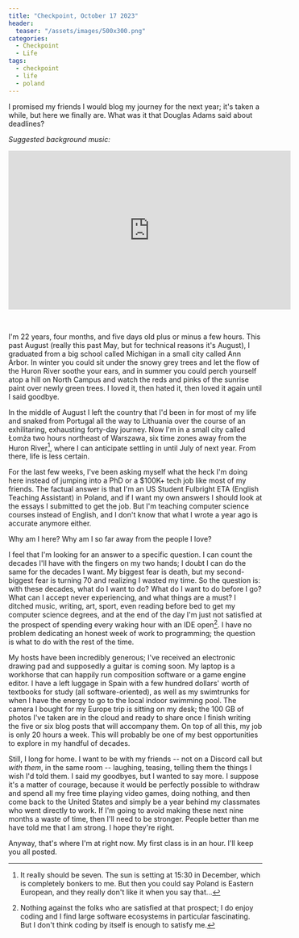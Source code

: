 ```yaml
---
title: "Checkpoint, October 17 2023"
header:
  teaser: "/assets/images/500x300.png"
categories: 
  - Checkpoint
  - Life
tags:
  - checkpoint
  - life
  - poland
---
```


I promised my friends I would blog my journey for the next year; it's taken a while, but here we finally are. What was it that Douglas Adams said about deadlines? 

*Suggested background music:*

<iframe width="560" height="315" src="https://www.youtube.com/embed/EETV2JNBhcc?si=nL0ph6x97fMPzcq0" title="YouTube video player" frameborder="0" allow="accelerometer; autoplay; clipboard-write; encrypted-media; gyroscope; picture-in-picture; web-share" allowfullscreen></iframe>

&nbsp;

I'm 22 years, four months, and five days old plus or minus a few hours. This past August (really this past May, but for technical reasons it's August), I graduated from a big school called Michigan in a small city called Ann Arbor. In winter you could sit under the snowy grey trees and let the flow of the Huron River soothe your ears, and in summer you could perch yourself atop a hill on North Campus and watch the reds and pinks of the sunrise paint over newly green trees. I loved it, then hated it, then loved it again until I said goodbye.

In the middle of August I left the country that I'd been in for most of my life and snaked from Portugal all the way to Lithuania over the course of an exhilitaring, exhausting forty-day journey. Now I'm in a small city called Łomża two hours northeast of Warszawa, six time zones away from the Huron River[^1], where I can anticipate settling in until July of next year. From there, life is less certain.

For the last few weeks, I've been asking myself what the heck I'm doing here instead of jumping into a PhD or a $100K+ tech job like most of my friends. The factual answer is that I'm an US Student Fulbright ETA (English Teaching Assistant) in Poland, and if I want my own answers I should look at the essays I submitted to get the job. But I'm teaching computer science courses instead of English, and I don't know that what I wrote a year ago is accurate anymore either. 

Why am I here? Why am I so far away from the people I love?

I feel that I'm looking for an answer to a specific question. I can count the decades I'll have with the fingers on my two hands; I doubt I can do the same for the decades I want. My biggest fear is death, but my second-biggest fear is turning 70 and realizing I wasted my time. So the question is: with these decades, what do I want to do? What do I want to do before I go? What can I accept never experiencing, and what things are a must? I ditched music, writing, art, sport, even reading before bed to get my computer science degrees, and at the end of the day I'm just not satisfied at the prospect of spending every waking hour with an IDE open[^2]. I have no problem dedicating an honest week of work to programming; the question is what to do with the rest of the time. 

My hosts have been incredibly generous; I've received an electronic drawing pad and supposedly a guitar is coming soon. My laptop is a workhorse that can happily run composition software or a game engine editor. I have a left luggage in Spain with a few hundred dollars' worth of textbooks for study (all software-oriented), as well as my swimtrunks for when I have the energy to go to the local indoor swimming pool. The camera I bought for my Europe trip is sitting on my desk; the 100 GB of photos I've taken are in the cloud and ready to share once I finish writing the five or six blog posts that will accompany them. On top of all this, my job is only 20 hours a week. This will probably be one of my best opportunities to explore in my handful of decades.

Still, I long for home. I want to be with my friends -- not on a Discord call but *with them*, in the same room -- laughing, teasing, telling them the things I wish I'd told them. I said my goodbyes, but I wanted to say more. I suppose it's a matter of courage, because it would be perfectly possible to withdraw and spend all my free time playing video games, doing nothing, and then come back to the United States and simply be a year behind my classmates who went directly to work. If I'm going to avoid making these next nine months a waste of time, then I'll need to be stronger. People better than me have told me that I am strong. I hope they're right.

Anyway, that's where I'm at right now. My first class is in an hour. I'll keep you all posted.

[^1]: It really should be seven. The sun is setting at 15:30 in December, which is completely bonkers to me. But then you could say Poland is Eastern European, and they really don't like it when you say that...
[^2]: Nothing against the folks who are satisfied at that prospect; I do enjoy coding and I find large software ecosystems in particular fascinating. But I don't think coding by itself is enough to satisfy me.